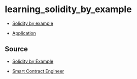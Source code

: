 # learning_solidity_by_example

- [Solidity by example](https://github.com/CuongDuong2710/learning_solidity_by_example/tree/master/solidity_by_example)

- [Application](https://github.com/CuongDuong2710/learning_solidity_by_example/tree/master/applications)

## Source 

  - [Solidity by Example](https://solidity-by-example.org)

  - [Smart Contract Engineer](https://www.smartcontract.engineer/)

